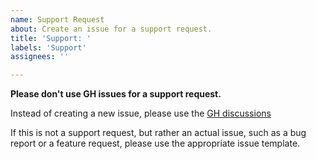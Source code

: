 ```yaml
---
name: Support Request
about: Create an issue for a support request.
title: 'Support: '
labels: 'Support'
assignees: ''

---
```


**Please don't use GH issues for a support request.**

Instead of creating a new issue, please use the
[GH discussions](https://github.com/google/timesketch/discussions)


If this is not a support request, but rather an actual issue, such as a bug
report or a feature request, please use the appropriate issue template.
